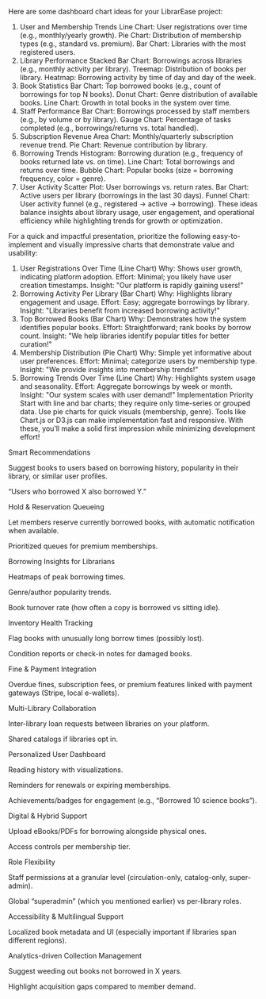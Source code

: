 Here are some dashboard chart ideas for your LibrarEase project:

1. User and Membership Trends
Line Chart: User registrations over time (e.g., monthly/yearly growth).
Pie Chart: Distribution of membership types (e.g., standard vs. premium).
Bar Chart: Libraries with the most registered users.
2. Library Performance
Stacked Bar Chart: Borrowings across libraries (e.g., monthly activity per library).
Treemap: Distribution of books per library.
Heatmap: Borrowing activity by time of day and day of the week.
3. Book Statistics
Bar Chart: Top borrowed books (e.g., count of borrowings for top N books).
Donut Chart: Genre distribution of available books.
Line Chart: Growth in total books in the system over time.
4. Staff Performance
Bar Chart: Borrowings processed by staff members (e.g., by volume or by library).
Gauge Chart: Percentage of tasks completed (e.g., borrowings/returns vs. total handled).
5. Subscription Revenue
Area Chart: Monthly/quarterly subscription revenue trend.
Pie Chart: Revenue contribution by library.
6. Borrowing Trends
Histogram: Borrowing duration (e.g., frequency of books returned late vs. on time).
Line Chart: Total borrowings and returns over time.
Bubble Chart: Popular books (size = borrowing frequency, color = genre).
7. User Activity
Scatter Plot: User borrowings vs. return rates.
Bar Chart: Active users per library (borrowings in the last 30 days).
Funnel Chart: User activity funnel (e.g., registered -> active -> borrowing).
These ideas balance insights about library usage, user engagement, and operational efficiency while highlighting trends for growth or optimization.

For a quick and impactful presentation, prioritize the following easy-to-implement and visually impressive charts that demonstrate value and usability:

1. User Registrations Over Time (Line Chart)
Why: Shows user growth, indicating platform adoption.
Effort: Minimal; you likely have user creation timestamps.
Insight: "Our platform is rapidly gaining users!"
2. Borrowing Activity Per Library (Bar Chart)
Why: Highlights library engagement and usage.
Effort: Easy; aggregate borrowings by library.
Insight: "Libraries benefit from increased borrowing activity!"
3. Top Borrowed Books (Bar Chart)
Why: Demonstrates how the system identifies popular books.
Effort: Straightforward; rank books by borrow count.
Insight: "We help libraries identify popular titles for better curation!"
4. Membership Distribution (Pie Chart)
Why: Simple yet informative about user preferences.
Effort: Minimal; categorize users by membership type.
Insight: "We provide insights into membership trends!"
5. Borrowing Trends Over Time (Line Chart)
Why: Highlights system usage and seasonality.
Effort: Aggregate borrowings by week or month.
Insight: "Our system scales with user demand!"
Implementation Priority
Start with line and bar charts; they require only time-series or grouped data.
Use pie charts for quick visuals (membership, genre).
Tools like Chart.js or D3.js can make implementation fast and responsive.
With these, you’ll make a solid first impression while minimizing development effort!

Smart Recommendations

Suggest books to users based on borrowing history, popularity in their library, or similar user profiles.

“Users who borrowed X also borrowed Y.”

Hold & Reservation Queueing

Let members reserve currently borrowed books, with automatic notification when available.

Prioritized queues for premium memberships.

Borrowing Insights for Librarians

Heatmaps of peak borrowing times.

Genre/author popularity trends.

Book turnover rate (how often a copy is borrowed vs sitting idle).

Inventory Health Tracking

Flag books with unusually long borrow times (possibly lost).

Condition reports or check-in notes for damaged books.

Fine & Payment Integration

Overdue fines, subscription fees, or premium features linked with payment gateways (Stripe, local e-wallets).

Multi-Library Collaboration

Inter-library loan requests between libraries on your platform.

Shared catalogs if libraries opt in.

Personalized User Dashboard

Reading history with visualizations.

Reminders for renewals or expiring memberships.

Achievements/badges for engagement (e.g., “Borrowed 10 science books”).

Digital & Hybrid Support

Upload eBooks/PDFs for borrowing alongside physical ones.

Access controls per membership tier.

Role Flexibility

Staff permissions at a granular level (circulation-only, catalog-only, super-admin).

Global “superadmin” (which you mentioned earlier) vs per-library roles.

Accessibility & Multilingual Support

Localized book metadata and UI (especially important if libraries span different regions).

Analytics-driven Collection Management

Suggest weeding out books not borrowed in X years.

Highlight acquisition gaps compared to member demand.